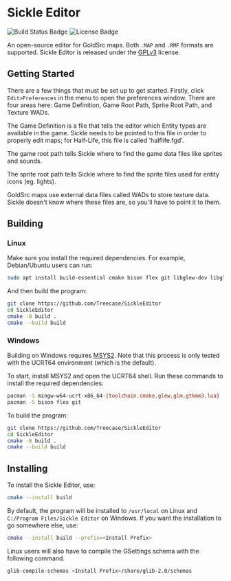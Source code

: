 # Sickle Editor

![Build Status Badge](https://img.shields.io/github/actions/workflow/status/Treecase/SickleEditor/cmake-multi-platform.yml)
![License Badge](https://img.shields.io/github/license/Treecase/SickleEditor)

An open-source editor for GoldSrc maps. Both `.MAP` and `.RMF` formats are supported. Sickle Editor is released under the [GPLv3](https://www.gnu.org/licenses/gpl-3.0.en.html) license.


## Getting Started

There are a few things that must be set up to get started. Firstly, click `Edit>Preferences` in the menu to open the preferences window. There are four areas here: Game Definition, Game Root Path, Sprite Root Path, and Texture WADs.

The Game Definition is a file that tells the editor which Entity types are available in the game. Sickle needs to be pointed to this file in order to properly edit maps; for Half-Life, this file is called 'halflife.fgd'.

The game root path tells Sickle where to find the game data files like sprites and sounds.

The sprite root path tells Sickle where to find the sprite files used for entity icons (eg. lights).

GoldSrc maps use external data files called WADs to store texture data. Sickle doesn't know where these files are, so you'll have to point it to them.


## Building

### Linux

Make sure you install the required dependencies. For example, Debian/Ubuntu users can run:

```bash
sudo apt install build-essential cmake bison flex git libglew-dev libglm-dev libgtkmm-3.0-dev liblua5.4-dev
```

And then build the program:

```bash
git clone https://github.com/Treecase/SickleEditor
cd SickleEditor
cmake -B build .
cmake --build build
```

### Windows

Building on Windows requires [MSYS2](https://msys2.org). Note that this process is only tested with the UCRT64 environment (which is the default).

To start, install MSYS2 and open the UCRT64 shell. Run these commands to install the required dependencies:

```bash
pacman -S mingw-w64-ucrt-x86_64-{toolchain,cmake,glew,glm,gtkmm3,lua}
pacman -S bison flex git
```

To build the program:

```bash
git clone https://github.com/Treecase/SickleEditor
cd SickleEditor
cmake -B build .
cmake --build build
```


## Installing

To install the Sickle Editor, use:

```bash
cmake --install build
```

By default, the program will be installed to `/usr/local` on Linux and `C:/Program Files/Sickle Editor` on Windows. If you want the installation to go somewhere else, use:

```bash
cmake --install build --prefix=<Install Prefix>
```

Linux users will also have to compile the GSettings schema with the following command.

```bash
glib-compile-schemas <Install Prefix>/share/glib-2.0/schemas
```
